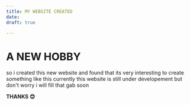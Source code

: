 ```yaml
---
title: MY WEBSITE CREATED
date: 
draft: true

---
```

# A NEW HOBBY

so i created this new website and found that its very interesting to create something like this currently this website is still under developement but don't worry i will fill that gab soon

**THANKS 😊**